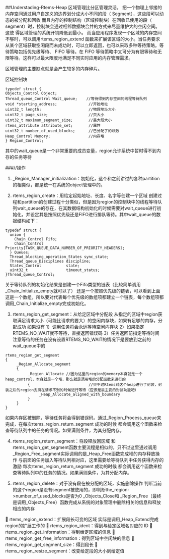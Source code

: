 ##Understading-Rtems-Heap
区域管理比分区管理灵活。
把一个物理上邻接的内存空间通过用户自定义的边界划分成大小不同的段（ Segment），这些段可以动态的被分配和回收
而且内存的控制结构（区域控制块）在回收已使用的段（ segment）时，控制块会通过相邻数据块合并的方式来尽量维护大的空闲空间。这使
得区域管理的系统开销降低到最小。 而当应用程序发现一个区域的内存空间不够时，可以调用rtems_region_extend 函数来扩展该区域的大小。当任务要求从某个区域获取空闲段而未成功时，可以立即返回，也可以采取多种等待策略。等待策略包括优先级等待、 FIFO 等待。在 FIFO 等待策略中又可分为有限等待和无限等待。这样可以最大限度地满足不同实时应用的内存管理需求。

区域管理的主要缺点就是会产生较多的内存碎片。

区域控制块
```
typedef struct {
Objects_Control Object;
Thread_queue_Control Wait_queue; 	//等待得到内存空间的线程等待队列
void *starting_address;              //开始地址
uint32_t length;                     //物理地址大小
uint32_t page_size;                  //页大小
uint32_t maximum_segment_size;       //最大段大小
rtems_attribute attribute_set;       //属性
uint32_t number_of_used_blocks;      //已分配了的块数
Heap_Control Memory;                 //内存堆
} Region_Control;
```
其中的wait_queue是一个非常重要的成员变量，region允许系统中暂时得不到内存的任务等待

###//操作
1. _Region_Manager_initialization：初始化，这个和之前讲过的各种partition的相类似，都是统一在系统的object管理中的。

2. rtems_region_create：用给定起始地址、长度、名字等创建一个区域
创建过程和partition的创建过程十分类似，但是因为region的控制块中的线程等待队列wait_queue的存在，在其数据结构初始化的时候需要对wait_queue进行初始化，并设定其是按照优先级还是FIFO进行排队等待。其中wait_queue的数据结构如下：
```
typedef struct {
  union {
    Chain_Control Fifo;          
    Chain_Control Priority[TASK_QUEUE_DATA_NUMBER_OF_PRIORITY_HEADERS];
  } Queues;
  Thread_blocking_operation_States sync_state;
  Thread_queue_Disciplines discipline;
  States_Control           state;
  uint32_t                 timeout_status;
}Thread_queue_Control;
```
关于等待队列的初始化结果是创建一个Fifo类型的链表（比较简单调用_Chain_Initialize_empty就可以了）
还是一个按照优先级的链表，可以看到上面这是一个数组，所以要对代表每个优先级的数组项都建立一个链表，每个数组项都调用_Chain_Initialize_empty完成初始化。

3. rtems_region_get_segment：从给定区域中分配段
从指定的区域中region获取满足请求大小（可能比请求的要大）的空闲内存块，如果有足够的内存，分配成功
如果没有
1）调用任务将会永远等待空闲内存块
2）如果指定RTEMS_NO_WAIT就不等待，直接返回错误码
3）任务返回前指定等待时间
注意等待的任务在没有设置RTEMS_NO_WAIT的情况下是要放到之前的wait_queue中的
```
rtems_region_get_segment
{
     _Region_Allocate_segment
     {
          _Region_Allocate //因为这里的region的memory本身就是一个heap_control，本身就是一个堆，那么就是调用堆的分配函数来进行的
          {                          //只不过Rtems对这个heap进行了封装，封装之后的region支持在请求不到的时候进行等待（应该是最主要的封装功能吧）
               _Heap_Allocate_aligned_with_boundary
          }
     }
}
```
如果内存区被删除，等待任务将会得到错误码。通过_Region_Process_queue来完成，在每次rtems_region_return_segment 成功的时候
都会调用这个函数来检查等待队列中的任务的情况。如果满则条件，为其分配内存。

4. rtems_region_return_segment：将段释放回区域
和rtems_region_get_segment函数主要流程是相似的，只不过这里通过调用_Region_Free_segment实际调用的是_Heap_Free函数完成堆的内存释放操作
与前面的任务加入等待队列相对应，这里需要给等待队列中任务获得内存的激励
每次rtems_region_return_segment 成功的时候
都会调用这个函数来检查等待队列中的任务的情况。如果满则条件，为其分配内存。

5. rtems_region_delete：对于没有段在被分配的区域，实施删除操作
判断当前的这个region是没有segment被使用的，即判断the_region->number_of_used_blocks是否为0
_Objects_Close和 _Region_Free（最终是调用_Objects_Free）函数完成从系统的对象管理中删除相关的信息和释放相应的内存

 rtems_region_extend：扩展段长可变的区域
实际是调用_Heap_Extend完成region的扩展工作的
 rtems_region_ident：得到与给定区域名对应的 ID
 rtems_region_get_information：得到给定区域的信息
 rtems_region_get_free_information：得到区域中空闲块的信息
 rtems_region_get_segment_size：得到段长
 rtems_region_resize_segment：改变给定段的大小到给定值

